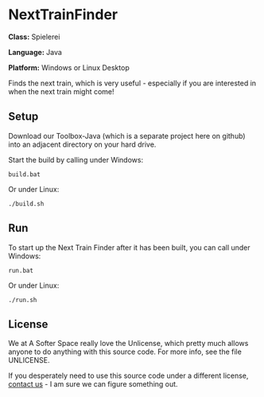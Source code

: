 # NextTrainFinder

**Class:** Spielerei

**Language:** Java

**Platform:** Windows or Linux Desktop

Finds the next train, which is very useful - especially if you are interested in when the next train might come!

## Setup

Download our Toolbox-Java (which is a separate project here on github) into an adjacent directory on your hard drive.

Start the build by calling under Windows:

```
build.bat
```

Or under Linux:

```
./build.sh
```

## Run

To start up the Next Train Finder after it has been built, you can call under Windows:

```
run.bat
```

Or under Linux:

```
./run.sh
```

## License

We at A Softer Space really love the Unlicense, which pretty much allows anyone to do anything with this source code.
For more info, see the file UNLICENSE.

If you desperately need to use this source code under a different license, [contact us](mailto:info@asofterspace.com) - I am sure we can figure something out.
